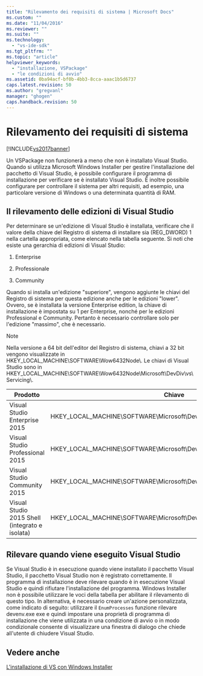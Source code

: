 ```yaml
---
title: "Rilevamento dei requisiti di sistema | Microsoft Docs"
ms.custom: ""
ms.date: "11/04/2016"
ms.reviewer: ""
ms.suite: ""
ms.technology: 
  - "vs-ide-sdk"
ms.tgt_pltfrm: ""
ms.topic: "article"
helpviewer_keywords: 
  - "installazione, VSPackage"
  - "le condizioni di avvio"
ms.assetid: 0ba94acf-bf0b-4bb3-8cca-aaac1b5d6737
caps.latest.revision: 50
ms.author: "gregvanl"
manager: "ghogen"
caps.handback.revision: 50
---
```

# Rilevamento dei requisiti di sistema
[!INCLUDE[vs2017banner](../../code-quality/includes/vs2017banner.md)]

Un VSPackage non funzionerà a meno che non è installato Visual Studio. Quando si utilizza Microsoft Windows Installer per gestire l'installazione del pacchetto di Visual Studio, è possibile configurare il programma di installazione per verificare se è installato Visual Studio. È inoltre possibile configurare per controllare il sistema per altri requisiti, ad esempio, una particolare versione di Windows o una determinata quantità di RAM.  
  
## Il rilevamento delle edizioni di Visual Studio  
 Per determinare se un'edizione di Visual Studio è installata, verificare che il valore della chiave del Registro di sistema di installare sia \(REG\_DWORD\) 1 nella cartella appropriata, come elencato nella tabella seguente. Si noti che esiste una gerarchia di edizioni di Visual Studio:  
  
1.  Enterprise  
  
2.  Professionale  
  
3.  Community  
  
 Quando si installa un'edizione "superiore", vengono aggiunte le chiavi del Registro di sistema per questa edizione anche per le edizioni "lower". Ovvero, se è installata la versione Enterprise edition, la chiave di installazione è impostata su 1 per Enterprise, nonché per le edizioni Professional e Community. Pertanto è necessario controllare solo per l'edizione "massimo", che è necessario.  
  
> [!NOTE]
>  Nella versione a 64 bit dell'editor del Registro di sistema, chiavi a 32 bit vengono visualizzate in HKEY\_LOCAL\_MACHINE\\SOFTWARE\\Wow6432Node\\. Le chiavi di Visual Studio sono in HKEY\_LOCAL\_MACHINE\\SOFTWARE\\Wow6432Node\\Microsoft\\DevDiv\\vs\\Servicing\\.  
  
|Prodotto|Chiave|  
|--------------|------------|  
|Visual Studio Enterprise 2015|HKEY\_LOCAL\_MACHINE\\SOFTWARE\\Microsoft\\DevDiv\\vs\\Servicing\\14.0\\enterprise|  
|Visual Studio Professional 2015|HKEY\_LOCAL\_MACHINE\\SOFTWARE\\Microsoft\\DevDiv\\vs\\Servicing\\14.0\\professional|  
|Visual Studio Community 2015|HKEY\_LOCAL\_MACHINE\\SOFTWARE\\Microsoft\\DevDiv\\vs\\Servicing\\14.0\\community|  
|Visual Studio 2015 Shell \(integrato e isolata\)|HKEY\_LOCAL\_MACHINE\\SOFTWARE\\Microsoft\\DevDiv\\vs\\Servicing\\14.0\\isoshell|  
  
## Rilevare quando viene eseguito Visual Studio  
 Se Visual Studio è in esecuzione quando viene installato il pacchetto Visual Studio, il pacchetto Visual Studio non è registrato correttamente. Il programma di installazione deve rilevare quando è in esecuzione Visual Studio e quindi rifiutare l'installazione del programma. Windows Installer non è possibile utilizzare le voci della tabella per abilitare il rilevamento di questo tipo. In alternativa, è necessario creare un'azione personalizzata, come indicato di seguito: utilizzare il `EnumProcesses` funzione rilevare devenv.exe exe e quindi impostare una proprietà di programma di installazione che viene utilizzata in una condizione di avvio o in modo condizionale consente di visualizzare una finestra di dialogo che chiede all'utente di chiudere Visual Studio.  
  
## Vedere anche  
 [L'installazione di VS con Windows Installer](../../extensibility/internals/installing-vspackages-with-windows-installer.md)